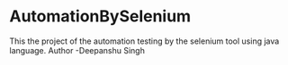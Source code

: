 # AutomationBySelenium
This the project of the automation testing by the selenium tool using java language.
Author -Deepanshu Singh
